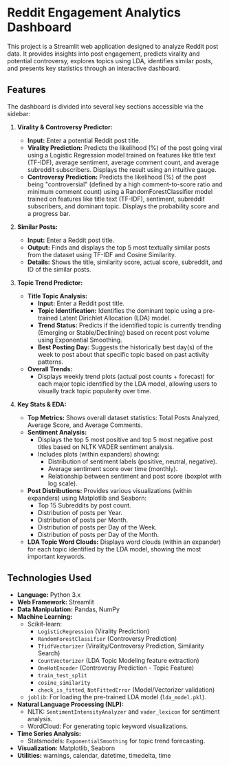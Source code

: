 # Reddit Engagement Analytics Dashboard 

This project is a Streamlit web application designed to analyze Reddit post data. It provides insights into post engagement, predicts virality and potential controversy, explores topics using LDA, identifies similar posts, and presents key statistics through an interactive dashboard.

##  Features

The dashboard is divided into several key sections accessible via the sidebar:

1.  **Virality & Controversy Predictor:**
    *   **Input:** Enter a potential Reddit post title.
    *   **Virality Prediction:** Predicts the likelihood (%) of the post going viral using a Logistic Regression model trained on features like title text (TF-IDF), average sentiment, average comment count, and average subreddit subscribers. Displays the result using an intuitive gauge.
    *   **Controversy Prediction:** Predicts the likelihood (%) of the post being "controversial" (defined by a high comment-to-score ratio and minimum comment count) using a RandomForestClassifier model trained on features like title text (TF-IDF), sentiment, subreddit subscribers, and dominant topic. Displays the probability score and a progress bar.

2.  **Similar Posts:**
    *   **Input:** Enter a Reddit post title.
    *   **Output:** Finds and displays the top 5 most textually similar posts from the dataset using TF-IDF and Cosine Similarity.
    *   **Details:** Shows the title, similarity score, actual score, subreddit, and ID of the similar posts.

3.  **Topic Trend Predictor:**
    *   **Title Topic Analysis:**
        *   **Input:** Enter a Reddit post title.
        *   **Topic Identification:** Identifies the dominant topic using a pre-trained Latent Dirichlet Allocation (LDA) model.
        *   **Trend Status:** Predicts if the identified topic is currently trending (Emerging or Stable/Declining) based on recent post volume using Exponential Smoothing.
        *   **Best Posting Day:** Suggests the historically best day(s) of the week to post about that specific topic based on past activity patterns.
    *   **Overall Trends:**
        *   Displays weekly trend plots (actual post counts + forecast) for each major topic identified by the LDA model, allowing users to visually track topic popularity over time.

4.  **Key Stats & EDA:**
    *   **Top Metrics:** Shows overall dataset statistics: Total Posts Analyzed, Average Score, and Average Comments.
    *   **Sentiment Analysis:**
        *   Displays the top 5 most positive and top 5 most negative post titles based on NLTK VADER sentiment analysis.
        *   Includes plots (within expanders) showing:
            *   Distribution of sentiment labels (positive, neutral, negative).
            *   Average sentiment score over time (monthly).
            *   Relationship between sentiment and post score (boxplot with log scale).
    *   **Post Distributions:** Provides various visualizations (within expanders) using Matplotlib and Seaborn:
        *   Top 15 Subreddits by post count.
        *   Distribution of posts per Year.
        *   Distribution of posts per Month.
        *   Distribution of posts per Day of the Week.
        *   Distribution of posts per Day of the Month.
    *   **LDA Topic Word Clouds:** Displays word clouds (within an expander) for each topic identified by the LDA model, showing the most important keywords.

## Technologies Used

*   **Language:** Python 3.x
*   **Web Framework:** Streamlit
*   **Data Manipulation:** Pandas, NumPy
*   **Machine Learning:**
    *   Scikit-learn:
        *   `LogisticRegression` (Virality Prediction)
        *   `RandomForestClassifier` (Controversy Prediction)
        *   `TfidfVectorizer` (Virality/Controversy Prediction, Similarity Search)
        *   `CountVectorizer` (LDA Topic Modeling feature extraction)
        *   `OneHotEncoder` (Controversy Prediction - Topic Feature)
        *   `train_test_split`
        *   `cosine_similarity`
        *   `check_is_fitted`, `NotFittedError` (Model/Vectorizer validation)
    *   `joblib`: For loading the pre-trained LDA model (`lda_model.pkl`).
*   **Natural Language Processing (NLP):**
    *   NLTK: `SentimentIntensityAnalyzer` and `vader_lexicon` for sentiment analysis.
    *   WordCloud: For generating topic keyword visualizations.
*   **Time Series Analysis:**
    *   Statsmodels: `ExponentialSmoothing` for topic trend forecasting.
*   **Visualization:** Matplotlib, Seaborn
*   **Utilities:** warnings, calendar, datetime, timedelta, time

